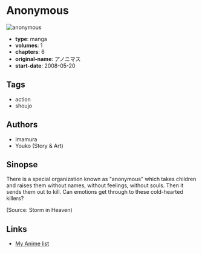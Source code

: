 # Anonymous

![anonymous](https://cdn.myanimelist.net/images/manga/1/16431.jpg)

-   **type**: manga
-   **volumes**: 1
-   **chapters**: 6
-   **original-name**: アノニマス
-   **start-date**: 2008-05-20

## Tags

-   action
-   shoujo

## Authors

-   Imamura
-   Youko (Story & Art)

## Sinopse

There is a special organization known as "anonymous" which takes children and raises them without names, without feelings, without souls. Then it sends them out to kill. Can emotions get through to these cold-hearted killers?

(Source: Storm in Heaven)

## Links

-   [My Anime list](https://myanimelist.net/manga/11996/Anonymous)

